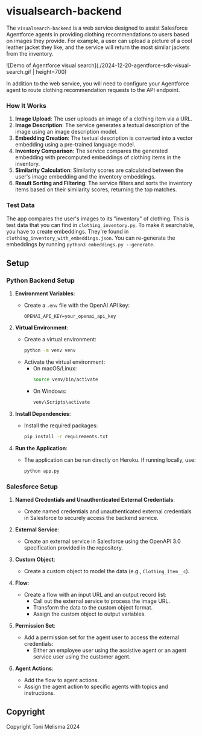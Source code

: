 # visualsearch-backend

The `visualsearch-backend` is a web service designed to assist Salesforce Agentforce agents in providing clothing recommendations to users based on images they provide. For example, a user can upload a picture of a cool leather jacket they like, and the service will return the most similar jackets from the inventory.

![Demo of Agentforce visual search](./2024-12-20-agentforce-sdk-visual-search.gif | height=700)

In addition to the web service, you will need to configure your Agentforce agent to route clothing recommendation requests to the API endpoint.

### How It Works

1. **Image Upload**: The user uploads an image of a clothing item via a URL.
2. **Image Description**: The service generates a textual description of the image using an image description model.
3. **Embedding Creation**: The textual description is converted into a vector embedding using a pre-trained language model.
4. **Inventory Comparison**: The service compares the generated embedding with precomputed embeddings of clothing items in the inventory.
5. **Similarity Calculation**: Similarity scores are calculated between the user's image embedding and the inventory embeddings.
6. **Result Sorting and Filtering**: The service filters and sorts the inventory items based on their similarity scores, returning the top matches.

### Test Data

The app compares the user's images to its "inventory" of clothing. This is test data that you can find in ```clothing_inventory.py```. To make it searchable, you have to create embeddings. They're found in ```clothing_inventory_with_embeddings.json```. You can re-generate the embeddings by running ```python3 embeddings.py --generate```.

## Setup

### Python Backend Setup

1. **Environment Variables**:
   - Create a `.env` file with the OpenAI API key:
     ```plaintext
     OPENAI_API_KEY=your_openai_api_key
     ```

2. **Virtual Environment**:
   - Create a virtual environment:
     ```bash
     python -m venv venv
     ```
   - Activate the virtual environment:
     - On macOS/Linux:
       ```bash
       source venv/bin/activate
       ```
     - On Windows:
       ```bash
       venv\Scripts\activate
       ```

3. **Install Dependencies**:
   - Install the required packages:
     ```bash
     pip install -r requirements.txt
     ```

4. **Run the Application**:
   - The application can be run directly on Heroku. If running locally, use:
     ```bash
     python app.py
     ```

### Salesforce Setup

1. **Named Credentials and Unauthenticated External Credentials**:
   - Create named credentials and unauthenticated external credentials in Salesforce to securely access the backend service.

2. **External Service**:
   - Create an external service in Salesforce using the OpenAPI 3.0 specification provided in the repository.

3. **Custom Object**:
   - Create a custom object to model the data (e.g., `Clothing_Item__c`).

4. **Flow**:
   - Create a flow with an input URL and an output record list:
     - Call out the external service to process the image URL.
     - Transform the data to the custom object format.
     - Assign the custom object to output variables.

5. **Permission Set**:
   - Add a permission set for the agent user to access the external credentials:
     - Either an employee user using the assistive agent or an agent service user using the customer agent.

6. **Agent Actions**:
   - Add the flow to agent actions.
   - Assign the agent action to specific agents with topics and instructions.

## Copyright
Copyright Toni Melisma 2024
